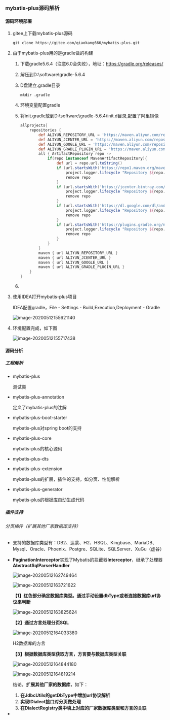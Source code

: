 ### mybatis-plus源码解析

#### 源码环境部署

1. gitee上下载mybatis-plus源码

   ```shell
   git clone https://gitee.com/qiaokang666/mybatis-plus.git
   ```

2. 由于mybatis-plus用的是gradle做的构建

   1. 下载gradle5.6.4（注意6.0会失败），地址：https://gradle.org/releases/

   2. 解压到D:\software\gradle-5.6.4

   3. D盘建立.gradle目录

      ```shell
      mkdir .gradle
      ```

   4. 环境变量配置gradle

   5. 将init.gradle放到D:\software\gradle-5.6.4\init.d目录,配置了阿里镜像

      ```groovy
      allprojects{
          repositories {
              def ALIYUN_REPOSITORY_URL = 'https://maven.aliyun.com/repository/public/'
              def ALIYUN_JCENTER_URL = 'https://maven.aliyun.com/repository/jcenter/'
              def ALIYUN_GOOGLE_URL = 'https://maven.aliyun.com/repository/google/'
              def ALIYUN_GRADLE_PLUGIN_URL = 'https://maven.aliyun.com/repository/gradle-plugin/'
              all { ArtifactRepository repo ->
                  if(repo instanceof MavenArtifactRepository){
                      def url = repo.url.toString()
                      if (url.startsWith('https://repo1.maven.org/maven2/')) {
                          project.logger.lifecycle "Repository ${repo.url} replaced by $ALIYUN_REPOSITORY_URL."
                          remove repo
                      }
                      if (url.startsWith('https://jcenter.bintray.com/')) {
                          project.logger.lifecycle "Repository ${repo.url} replaced by $ALIYUN_JCENTER_URL."
                          remove repo
                      }
                      if (url.startsWith('https://dl.google.com/dl/android/maven2/')) {
                          project.logger.lifecycle "Repository ${repo.url} replaced by $ALIYUN_GOOGLE_URL."
                          remove repo
                      }
                      if (url.startsWith('https://plugins.gradle.org/m2/')) {
                          project.logger.lifecycle "Repository ${repo.url} replaced by $ALIYUN_GRADLE_PLUGIN_URL."
                          remove repo
                      }
                  }
              }
              maven { url ALIYUN_REPOSITORY_URL }
              maven { url ALIYUN_JCENTER_URL }
              maven { url ALIYUN_GOOGLE_URL }
              maven { url ALIYUN_GRADLE_PLUGIN_URL }
          }
      }
      ```

   6. 

3. 使用IDEA打开mybatis-plus项目

   IDEA配置gradle，File - Settings - Build,Execution,Deployment - Gradle

   ![image-20200512155621140](https://raw.githubusercontent.com/stephenZkang/learn/master/img/image-20200512155621140.png)

4. 环境配置完成，如下图

   ![image-20200512155717438](https://raw.githubusercontent.com/stephenZkang/learn/master/img/image-20200512155717438.png)

#### 源码分析

##### 工程解析

- mybatis-plus

  测试类

- mybatis-plus-annotation

  定义了mybatis-plus的注解

- mybatis-plus-boot-starter

  mybatis-plus对spring boot的支持

- mybatis-plus-core

  mybatis-plus的核心源码

- mybatis-plus-dts

  

- mybatis-plus-extension

  mybatis-plus的扩展，插件的支持，如分页、性能解析

- mybatis-plus-generator

  mybatis-plus的根据库自动生成代码

##### 插件支持

###### 分页插件（扩展其他厂家数据库支持）

- 支持的数据库类型有：DB2、达蒙、H2、HSQL、Kingbase、MariaDB、Mysql、Oracle、Phoenix、Postgre、SQLite、SQLServer、XuGu（虚谷）

- **PaginationInterceptor**实现了Mybatis的拦截器**Interceptor**，继承了处理器**AbstractSqlParserHandler**

  ![image-20200512162749464](https://raw.githubusercontent.com/stephenZkang/learn/master/img/image-20200512162749464.png)

  ![image-20200512163721622](https://raw.githubusercontent.com/stephenZkang/learn/master/img/image-20200512163721622.png)

  **【1】红色部分确定数据库类型。通过手动设置dbType或者连接数据库url协议来判断**

  ![image-20200512163825624](https://raw.githubusercontent.com/stephenZkang/learn/master/img/image-20200512163825624.png)

  **【2】通过方言处理分页SQL**

  ![image-20200512164033380](https://raw.githubusercontent.com/stephenZkang/learn/master/img/image-20200512164033380.png)

  H2数据库的方言

  **【3】根据数据库类型获取方言，方言要与数据库类型关联**

  ![image-20200512164844180](https://raw.githubusercontent.com/stephenZkang/learn/master/img/image-20200512164844180.png)

  ![image-20200512164819214](https://raw.githubusercontent.com/stephenZkang/learn/master/img/image-20200512164819214.png)

  结论，**扩展其他厂家的数据库**，如下：

  1. **在JdbcUtils的getDbType中增加url协议解析**
  2. **实现IDialect接口对分页做处理**
  3. **在DialectRegistry类中填上对应的厂家数据库类型和方言的关联**

- 





